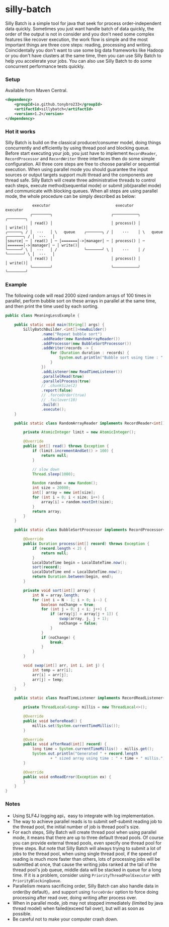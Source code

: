 # silly-batch
Silly Batch is a simple tool for java that seek for process order-independent data quickly. Sometimes you just want handle batch of data quickly, the order of the output is not in consider and you don't need some complex features like recover execution, the work flow is simple and the most important things are three core steps: reading, processing and writing. Coincidentally you don't want to use some big data frameworks like Hadoop or you don't have clusters at the same time, then you can use Silly Batch to help you accelerate your jobs. You can also use Silly Batch to do some concurrent performance tests quickly.

### Setup

Available from Maven Central.

```xml
<dependency>
    <groupId>io.github.tonybro233</groupId>
    <artifactId>sillybatch</artifactId>
    <version>1.2</version>
</dependency>
```

### Hot it works

Silly Batch is build on the classical producer/consumer model, doing things concurrently and efficiently by using thread pool and blocking queue. Before start executing your job, you just have to implement `RecordReader`, `RecordProcessor`  and `RecordWriter` three interfaces then do some simple configuration. All three core steps are free to choose parallel or sequential execution. When using parallel mode you should guarantee the input sources or output targets support multi thread and the components are thread safe. Silly Batch will create three administrative threads to control each steps, execute method(sequential mode) or submit job(parallel mode) and communicate with blocking queues. When all steps are using parallel mode, the whole procedure can be simply described as below: 

```
            executor                             executor                              executor
           ╭────────╮                          ╭───────────╮                          ╭────────╮
           │ read() │                          │ process() │                          │ write()│
╭──────╮ / │  ···   │ \   queue    ╭───────╮ / │    ···    │ \   queue    ╭───────╮ / │  ···   │
│source│ ─ │ read() │ ─ │=======│->│manager│ ─ │ process() │ ─ │=======│->│manager│ ─ │ write()│
╰──────╯ \ │  ···   │ /            ╰───────╯ \ │    ···    │ /            ╰───────╯ \ │  ···   │
           │ read() │                          │ process() │                          │ write()│
           ╰────────╯                          ╰───────────╯                          ╰────────╯
```

### Example

The following code will read 2000 sized random arrays of 100 times in parallel, perform bubble sort on these arrays in parallel at the same time, and then print the time used by each sorting.

``` java
public class MeaningLessExample {

    public static void main(String[] args) {
        SillyBatchBuilder.<int[]>newBuilder()
                .name("Repeat bubble sort")
                .addReader(new RandomArrayReader())
                .addProcessor(new BubbleSortProcessor())
                .addWriter(records -> {
                    for (Duration duration : records) {
                        System.out.println("Bubble sort using time : " + duration);
                    }
                })
                .addListener(new ReadTimeListener())
                .parallelRead(true)
                .parallelProcess(true)
                // .chunkSize(2)
                .report(false)
                // .forceOrder(true)
                // .failover(10)
                .build()
                .execute();
    }

    public static class RandomArrayReader implements RecordReader<int[]> {

        private AtomicInteger limit = new AtomicInteger();

        @Override
        public int[] read() throws Exception {
            if (limit.incrementAndGet() > 100) {
                return null;
            }

            // slow down
            Thread.sleep(1000);

            Random random = new Random();
            int size = 20000;
            int[] array = new int[size];
            for (int i = 0; i < size; i++) {
                array[i] = random.nextInt(size);
            }
            return array;
        }
    }

    public static class BubbleSortProcessor implements RecordProcessor<int[], Duration> {

        @Override
        public Duration process(int[] record) throws Exception {
            if (record.length < 2) {
                return null;
            }
            LocalDateTime begin = LocalDateTime.now();
            sort(record);
            LocalDateTime end = LocalDateTime.now();
            return Duration.between(begin, end);
        }

        private void sort(int[] array) {
            int N = array.length;
            for (int i = N - 1; i > 0; i--) {
                boolean noChange = true;
                for (int j = 0; j < i; j++) {
                    if (array[j] > array[j + 1]) {
                        swap(array, j, j + 1);
                        noChange = false;
                    }
                }
                if (noChange) {
                    break;
                }
            }
        }

        void swap(int[] arr, int i, int j) {
            int temp = arr[i];
            arr[i] = arr[j];
            arr[j] = temp;
        }
    }

    public static class ReadTimeListener implements RecordReadListener<int[]> {

        private ThreadLocal<Long> millis = new ThreadLocal<>();

        @Override
        public void beforeRead() {
            millis.set(System.currentTimeMillis());
        }

        @Override
        public void afterRead(int[] record) {
            long time = System.currentTimeMillis() - millis.get();
            System.out.println("Generated " + record.length
                    + " sized array using time : " + time + " millis.");
        }

        @Override
        public void onReadError(Exception ex) {
        }
    }
}
```

### Notes

- Using SLF4J logging api，easy to integrate with log implementation.
- The way to achieve parallel reads is to submit self-submit reading job to the thread pool, the initial number of job is thread pool's size.
- For each steps, Silly Batch will create thread pool when using parallel mode, it means that there are up to three default thread pools. Of course you can provide external thread pools, even specify one thread pool for three steps. But note that Silly Batch will always trying to submit a lot of jobs to the thread pool, when using single thread pool, if the speed of reading is much more faster than others, lots of processing jobs will be submitted at once, that cause the writing jobs ranked at the tail of the thread pool's  job queue, middle data will be stacked in queue for a long time. If it is a problem, consider using `PriorityThreadPoolExecutor` with `PriorityBlockingQueue`. 
- Parallelism means sacrificing order, Silly Batch can also handle data in order(by default)，and support using `forceOrder` option to force doing processing after read over, doing writing after process over.
- When in parallel mode, job may not stopped immediately (limited by java thread model) when failed(exceed fail over), but will as soon as possible.
- Be careful not to make your computer crash down.